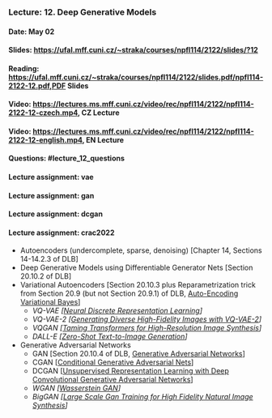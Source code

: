 ### Lecture: 12. Deep Generative Models
#### Date: May 02
#### Slides: https://ufal.mff.cuni.cz/~straka/courses/npfl114/2122/slides/?12
#### Reading: https://ufal.mff.cuni.cz/~straka/courses/npfl114/2122/slides.pdf/npfl114-2122-12.pdf,PDF Slides
#### Video: https://lectures.ms.mff.cuni.cz/video/rec/npfl114/2122/npfl114-2122-12-czech.mp4, CZ Lecture
#### Video: https://lectures.ms.mff.cuni.cz/video/rec/npfl114/2122/npfl114-2122-12-english.mp4, EN Lecture
#### Questions: #lecture_12_questions
#### Lecture assignment: vae
#### Lecture assignment: gan
#### Lecture assignment: dcgan
#### Lecture assignment: crac2022

- Autoencoders (undercomplete, sparse, denoising) [Chapter 14, Sections 14-14.2.3 of DLB]
- Deep Generative Models using Differentiable Generator Nets [Section 20.10.2 of DLB]
- Variational Autoencoders [Section 20.10.3 plus Reparametrization trick from Section 20.9 (but not Section 20.9.1) of DLB, [Auto-Encoding Variational Bayes](https://arxiv.org/abs/1312.6114)]
  - _VQ-VAE [[Neural Discrete Representation Learning](https://arxiv.org/abs/1711.00937)]_
  - _VQ-VAE-2 [[Generating Diverse High-Fidelity Images with VQ-VAE-2](https://arxiv.org/abs/1906.00446)]_
  - _VQGAN [[Taming Transformers for High-Resolution Image Synthesis](https://arxiv.org/abs/2012.09841)]_
  - _DALL-E [[Zero-Shot Text-to-Image Generation](https://arxiv.org/abs/2102.12092)]_
- Generative Adversarial Networks
  - GAN [Section 20.10.4 of DLB, [Generative Adversarial Networks](https://arxiv.org/abs/1406.2661)]
  - CGAN [[Conditional Generative Adversarial Nets](https://arxiv.org/abs/1411.1784)]
  - DCGAN [[Unsupervised Representation Learning with Deep Convolutional Generative Adversarial Networks](https://arxiv.org/abs/1511.06434)]
  - _WGAN [[Wasserstein GAN](https://arxiv.org/abs/1701.07875)]_
  - _BigGAN [[Large Scale Gan Training for High Fidelity Natural Image Synthesis](https://arxiv.org/abs/1809.11096)]_

